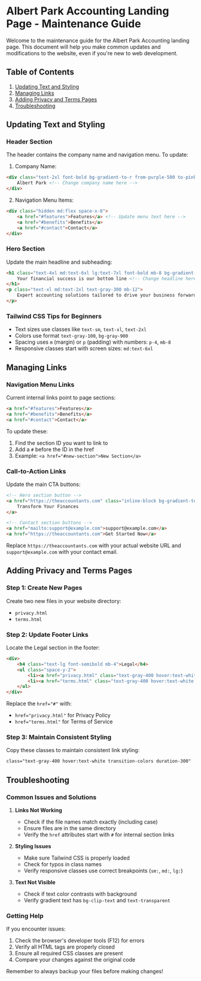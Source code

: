 # Albert Park Accounting Landing Page - Maintenance Guide

Welcome to the maintenance guide for the Albert Park Accounting landing page. This document will help you make common updates and modifications to the website, even if you're new to web development.

## Table of Contents
1. [Updating Text and Styling](#updating-text-and-styling)
2. [Managing Links](#managing-links)
3. [Adding Privacy and Terms Pages](#adding-privacy-and-terms-pages)
4. [Troubleshooting](#troubleshooting)

## Updating Text and Styling

### Header Section
The header contains the company name and navigation menu. To update:

1. Company Name:
```html
<div class="text-2xl font-bold bg-gradient-to-r from-purple-500 to-pink-500 bg-clip-text text-transparent">
    Albert Park <!-- Change company name here -->
</div>
```

2. Navigation Menu Items:
```html
<div class="hidden md:flex space-x-8">
    <a href="#features">Features</a> <!-- Update menu text here -->
    <a href="#benefits">Benefits</a>
    <a href="#contact">Contact</a>
</div>
```

### Hero Section
Update the main headline and subheading:
```html
<h1 class="text-4xl md:text-6xl lg:text-7xl font-bold mb-8 bg-gradient-to-r from-purple-400 to-pink-400 bg-clip-text text-transparent">
    Your financial success is our bottom line <!-- Change headline here -->
</h1>
<p class="text-xl md:text-2xl text-gray-300 mb-12">
    Expert accounting solutions tailored to drive your business forward <!-- Change subheading here -->
</p>
```

### Tailwind CSS Tips for Beginners
- Text sizes use classes like `text-sm`, `text-xl`, `text-2xl`
- Colors use format `text-gray-100`, `bg-gray-900`
- Spacing uses `m` (margin) or `p` (padding) with numbers: `p-4`, `mb-8`
- Responsive classes start with screen sizes: `md:text-6xl`

## Managing Links

### Navigation Menu Links
Current internal links point to page sections:
```html
<a href="#features">Features</a>
<a href="#benefits">Benefits</a>
<a href="#contact">Contact</a>
```

To update these:
1. Find the section ID you want to link to
2. Add a `#` before the ID in the href
3. Example: `<a href="#new-section">New Section</a>`

### Call-to-Action Links
Update the main CTA buttons:
```html
<!-- Hero section button -->
<a href="https://theaccountants.com" class="inline-block bg-gradient-to-r from-purple-600 to-pink-600...">
    Transform Your Finances
</a>

<!-- Contact section buttons -->
<a href="mailto:support@example.com">support@example.com</a>
<a href="https://theaccountants.com">Get Started Now</a>
```

Replace `https://theaccountants.com` with your actual website URL and `support@example.com` with your contact email.

## Adding Privacy and Terms Pages

### Step 1: Create New Pages
Create two new files in your website directory:
- `privacy.html`
- `terms.html`

### Step 2: Update Footer Links
Locate the Legal section in the footer:
```html
<div>
    <h4 class="text-lg font-semibold mb-4">Legal</h4>
    <ul class="space-y-2">
        <li><a href="privacy.html" class="text-gray-400 hover:text-white transition-colors duration-300">Privacy Policy</a></li>
        <li><a href="terms.html" class="text-gray-400 hover:text-white transition-colors duration-300">Terms of Service</a></li>
    </ul>
</div>
```

Replace the `href="#"` with:
- `href="privacy.html"` for Privacy Policy
- `href="terms.html"` for Terms of Service

### Step 3: Maintain Consistent Styling
Copy these classes to maintain consistent link styling:
```html
class="text-gray-400 hover:text-white transition-colors duration-300"
```

## Troubleshooting

### Common Issues and Solutions

1. **Links Not Working**
   - Check if the file names match exactly (including case)
   - Ensure files are in the same directory
   - Verify the `href` attributes start with `#` for internal section links

2. **Styling Issues**
   - Make sure Tailwind CSS is properly loaded
   - Check for typos in class names
   - Verify responsive classes use correct breakpoints (`sm:`, `md:`, `lg:`)

3. **Text Not Visible**
   - Check if text color contrasts with background
   - Verify gradient text has `bg-clip-text` and `text-transparent`

### Getting Help
If you encounter issues:
1. Check the browser's developer tools (F12) for errors
2. Verify all HTML tags are properly closed
3. Ensure all required CSS classes are present
4. Compare your changes against the original code

Remember to always backup your files before making changes!